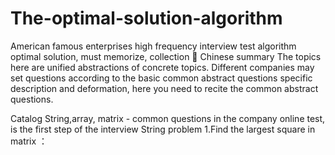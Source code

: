 # The-optimal-solution-algorithm
American famous enterprises high frequency interview test algorithm optimal solution, must memorize, collection :star2: Chinese summary
The topics here are unified abstractions of concrete topics.
Different companies may set questions according to the basic common abstract questions specific description and deformation, here you need to recite the common abstract questions.

Catalog
String,array, matrix - common questions in the company online test, is the first step of the interview
String problem
1.Find the largest square in matrix ： 
